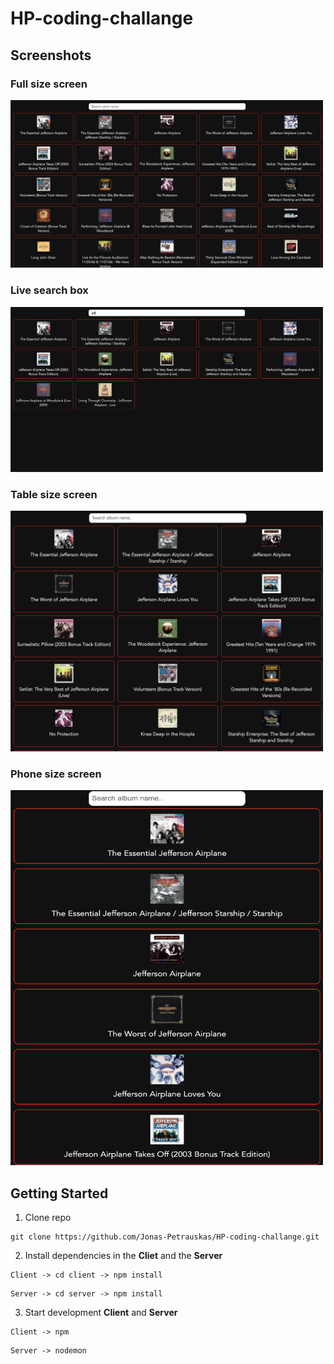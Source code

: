# HP-coding-challange

## Screenshots

### Full size screen

<p align="left">
<img src="assets/full-size.png" width="500"/>
</p>

### Live search box

<p align="left">
<img src="assets/search.png" width="500"/>
</p>

### Table size screen

<p align="left">
<img src="assets/tablet.png" width="500"/>
</p>

### Phone size screen

<p align="left">
<img src="assets/phone.png" width="500" height="600"/>
</p>

## Getting Started

1. Clone repo

```
git clone https://github.com/Jonas-Petrauskas/HP-coding-challange.git
```
2. Install dependencies in the **Cliet** and the **Server**
```
Client -> cd client -> npm install
```
```
Server -> cd server -> npm install
```
3. Start development **Client** and **Server**
```
Client -> npm
```
```
Server -> nodemon
```